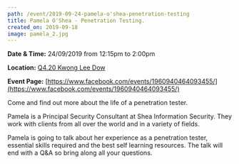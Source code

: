 ```yaml
---
path: /event/2019-09-24-pamela-o'shea-penetration-testing
title: Pamela O'Shea - Penetration Testing.
created_on: 2019-09-18
image: pamela_2.jpg
---
```


**Date & Time:** 24/09/2019 from 12:15pm to 2:00pm

**Location:** [Q4.20 Kwong Lee Dow](https://maps.unimelb.edu.au/point?poi=837159)

**Event Page:** [https://www.facebook.com/events/1960940464093455/](https://www.facebook.com/events/1960940464093455/)


Come and find out more about the life of a penetration tester. 

Pamela is a Principal Security Consultant at Shea Information Security. They work with clients from all over the world and in a variety of fields.
 
Pamela is going to talk about her experience as a penetration tester, essential skills required and the best self learning resources. 
The talk will end with a Q&A so bring along all your questions.